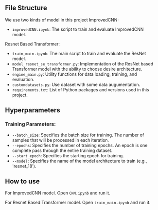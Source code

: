 
## File Structure
We use two kinds of model in this project
ImprovedCNN:
- `improvedCNN.ipynb`: The script to train and evaluate ImprovedCNN model.

Resnet Based Transformer:
- `train_main.ipynb`: The main script to train and evaluate the ResNet model.
- `model_resnet_se_transformer.py`: Implementation of the ResNet based Transformer model with the ability to choose desire architecture.
- `engine_main.py`: Utility functions for data loading, training, and evaluation.
- `customdatasets.py`: Use dataset with some data augumentation.
- `requirements.txt`: List of Python packages and versions used in this project.

## Hyperparameters

### Training Parameters:
- `--batch_size`: Specifies the batch size for training. The number of samples that will be processed in each iteration.
- `--epochs`: Specifies the number of training epochs. An epoch is one complete pass through the entire training dataset.
- `--start_epoch`: Specifies the starting epoch for training.
- `--model`: Specifies the name of the model architecture to train (e.g., 'resnet_18').

## How to use
For ImprovedCNN model. Open `CNN.ipynb` and run it.

For Resnet Based Transformer model. Open `train_main.ipynb` and run it.
